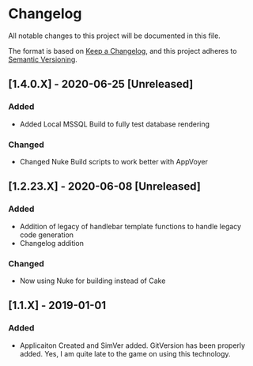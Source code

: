 # Changelog

All notable changes to this project will be documented in this file.

The format is based on [Keep a Changelog](https://keepachangelog.com/en/1.0.0/),
and this project adheres to [Semantic Versioning](https://semver.org/spec/v2.0.0.html).

## [1.4.0.X] - 2020-06-25 [Unreleased]

### Added
- Added Local MSSQL Build to fully test database rendering

### Changed
- Changed Nuke Build scripts to work better with AppVoyer 

## [1.2.23.X] - 2020-06-08 [Unreleased]

### Added
- Addition of legacy of handlebar template functions to handle legacy code generation
- Changelog addition

### Changed
- Now using Nuke for building instead of Cake

## [1.1.X] - 2019-01-01

### Added

- Applicaiton Created and SimVer added.  GitVersion has been properly added. Yes, I am quite late to the game on using this technology.
